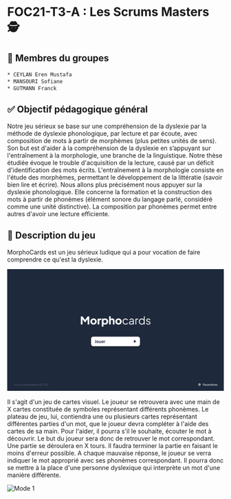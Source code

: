 # FOC21-T3-A : Les Scrums Masters 🕵️

## **👨 Membres du groupes**

    * CEYLAN Eren Mustafa
    * MANSOURI Sofiane
    * GUTMANN Franck

## **✅ Objectif pédagogique général**

Notre jeu sérieux se base sur une compréhension de la dyslexie par la méthode de dyslexie phonologique, par lecture et par écoute, avec composition de mots à partir de morphèmes (plus petites unités de sens). Son but est d'aider à la compréhension de la dyslexie en s’appuyant sur l'entraînement à la morphologie, une branche de la linguistique.
Notre thèse étudiée évoque le trouble d'acquisition de la lecture, causé par un déficit d'identification des mots écrits.
L'entraînement à la morphologie consiste en l'étude des morphèmes, permettant le développement de la littératie (savoir bien lire et écrire).
Nous allons plus précisément nous appuyer sur la dyslexie phonologique. Elle concerne la formation et la construction des mots à partir de phonèmes (élément sonore du langage parlé, considéré comme une unité distinctive). La composition par phonèmes permet entre autres d'avoir une lecture efficiente.

## **📃 Description du jeu**

MorphoCards est un jeu sérieux ludique qui a pour vocation de faire comprendre ce qu'est la dyslexie.

![Menu principal](./images/Menu_principal.png)

Il s'agit d'un jeu de cartes visuel. Le joueur se retrouvera avec une main de X cartes constituée de symboles représentant différents phonèmes. Le plateau de jeu, lui, contiendra une ou plusieurs cartes représentant différentes parties d'un mot, que le joueur devra compléter à l'aide des cartes de sa main. Pour l'aider, il pourra s'il le souhaite, écouter le mot à découvrir. Le but du joueur sera donc de retrouver le mot correspondant.
Une partie se déroulera en X tours. Il faudra terminer la partie en faisant le moins d'erreur possible. A chaque mauvaise réponse, le joueur se verra indiquer le mot approprié avec ses phonèmes correspondant. Il pourra donc se mettre à la place d'une personne dyslexique qui interprète un mot d'une manière différente.

![Mode 1](./images/Mode_1.png)

